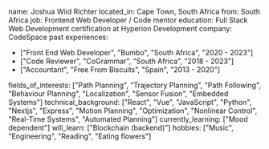 name: Joshua Wiid Richter
located_in: Cape Town, South Africa
from: South Africa
job: Frontend Web Developer / Code mentor
education: Full Stack Web Development certification at Hyperion Development
company: CodeSpace
past experiences: 
  - ["Front End Web Developer", "Bumbo", "South Africa", "2020 - 2023"]
  - ["Code Reviewer", "CoGrammar", "South Africa", "2018 - 2023"]
  - ["Accountant", "Free From Biscuits", "Spain", "2013 - 2020"]
 

fields_of_interests: ["Path Planning", "Trajectory Planning", "Path Following", "Behaviour Planning", 
                      "Localization", "Sensor Fusion", "Embedded Systems"]
technical_background: ["React", "Vue", "JavaScript", "Python", "Nextjs", "Express", "Motion Planning", "Optimization",
                       "Nonlinear Control", "Real-Time Systems", "Automated Planning"]
currently_learning: ["Mood dependent"]
will_learn: ["Blockchain (backend)"]
hobbies: ["Music", "Engineering", "Reading", "Eating flowers"]
